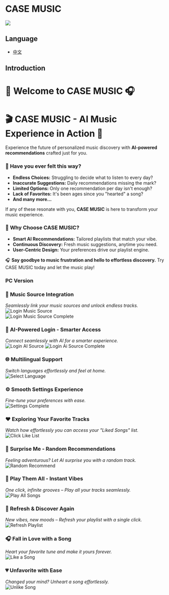 # CASE MUSIC

![](core/backend/icons/origin.png)

## Language
- [中文](readmes/zh.md)

## Introduction

# 🎵 Welcome to **CASE MUSIC** 🎧
# 🎬 **CASE MUSIC - AI Music Experience in Action** 🚀

Experience the future of personalized music discovery with **AI-powered recommendations** crafted just for you.

### 🤔 **Have you ever felt this way?**
- **Endless Choices:** Struggling to decide what to listen to every day?
- **Inaccurate Suggestions:** Daily recommendations missing the mark?
- **Limited Options:** Only one recommendation per day isn't enough?
- **Lack of Favorites:** It's been ages since you "hearted" a song?
- **And many more...**

If any of these resonate with you, **CASE MUSIC** is here to transform your music experience.

### 🚀 **Why Choose CASE MUSIC?**
- **Smart AI Recommendations:** Tailored playlists that match your vibe.
- **Continuous Discovery:** Fresh music suggestions, anytime you need.
- **User-Centric Design:** Your preferences drive our playlist engine.

🎧 **Say goodbye to music frustration and hello to effortless discovery.** Try CASE MUSIC today and let the music play!  


### PC Version

### 🎵 **Music Source Integration**
*Seamlessly link your music sources and unlock endless tracks.*  
![Login Music Source](./picture/en/en_login_music_source.gif)  
![Login Music Source Complete](./picture/en/en_login_music_source_complete.gif)

### 🤖 **AI-Powered Login - Smarter Access**
*Connect seamlessly with AI for a smarter experience.*  
![Login AI Source](./picture/en/en_login_ai_source.gif)
![Login Ai Source Complete](./picture/en/en_login_ai_source_complete.gif)

### 🌐 **Multilingual Support**
*Switch languages effortlessly and feel at home.*  
![Select Language](./picture/en/en_select_lng.gif)

### ⚙️ **Smooth Settings Experience**
*Fine-tune your preferences with ease.*  
![Settings Complete](./picture/en/en_setting_complete.gif)

### ❤️ **Exploring Your Favorite Tracks**
*Watch how effortlessly you can access your "Liked Songs" list.*  
![Click Like List](./picture/en/en_click_like_list.gif)


### 🔀 **Surprise Me - Random Recommendations**
*Feeling adventurous? Let AI surprise you with a random track.*  
![Random Recommend](./picture/en/en_click_rand_recommend.gif)

### 🎼 **Play Them All - Instant Vibes**
*One click, infinite grooves – Play all your tracks seamlessly.*  
![Play All Songs](./picture/en/en_click_playall.gif)

### 🔄 **Refresh & Discover Again**
*New vibes, new moods – Refresh your playlist with a single click.*  
![Refresh Playlist](./picture/en/en_click_refresh(bug).gif)

### 🎧 **Fall in Love with a Song**
*Heart your favorite tune and make it yours forever.*  
![Like a Song](./picture/en/en_like_song.gif)


### 💔 **Unfavorite with Ease**
*Changed your mind? Unheart a song effortlessly.*  
![Unlike Song](./picture/en/en_unlike_song.gif)  
